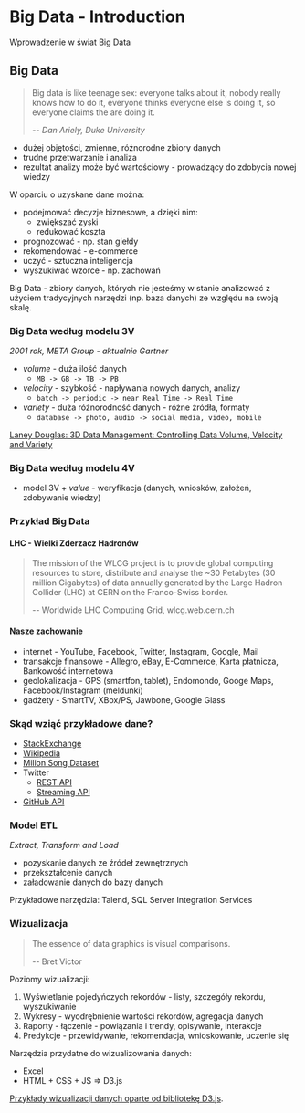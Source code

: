# Big Data - Introduction

Wprowadzenie w świat Big Data

## Big Data

> Big data is like teenage sex:
> everyone talks about it,
> nobody really knows how to do it,
> everyone thinks everyone else is doing it,
> so everyone claims the are doing it.
>
> -- *Dan Ariely, Duke University*

- dużej objętości, zmienne, różnorodne zbiory danych
- trudne przetwarzanie i analiza
- rezultat analizy może być wartościowy - prowadzący do zdobycia nowej wiedzy

W oparciu o uzyskane dane można:

- podejmować decyzje biznesowe, a dzięki nim:
  - zwiększać zyski
  - redukować koszta
- prognozować - np. stan giełdy
- rekomendować - e-commerce
- uczyć - sztuczna inteligencja
- wyszukiwać wzorce - np. zachowań

Big Data - zbiory danych, których nie jesteśmy w stanie analizować z użyciem tradycyjnych narzędzi (np. baza danych) ze względu na swoją skalę.

### Big Data według modelu 3V

*2001 rok, META Group - aktualnie Gartner*

- *volume* - duża ilość danych
  - ```MB -> GB -> TB -> PB```
- *velocity* - szybkość - napływania nowych danych, analizy
  - ```batch -> periodic -> near Real Time -> Real Time```
- *variety* - duża różnorodność danych - różne źródła, formaty
  - ```database -> photo, audio -> social media, video, mobile```

[Laney Douglas: 3D Data Management: Controlling Data Volume, Velocity and Variety](http://blogs.gartner.com/doug-laney/files/2012/01/ad949-3D-Data-Management-Controlling-Data-Volume-Velocity-and-Variety.pdf)

### Big Data według modelu 4V

- model 3V + *value* - weryfikacja (danych, wniosków, założeń, zdobywanie wiedzy)

### Przykład Big Data

#### LHC - Wielki Zderzacz Hadronów

> The mission of the WLCG project is to provide global computing resources to store, distribute and analyse the ~30 Petabytes (30 million Gigabytes) of data annually generated by the Large Hadron Collider (LHC) at CERN on the Franco-Swiss border.
>
> -- Worldwide LHC Computing Grid, wlcg.web.cern.ch

#### Nasze zachowanie

- internet - YouTube, Facebook, Twitter, Instagram, Google, Mail
- transakcje finansowe - Allegro, eBay, E-Commerce, Karta płatnicza, Bankowość internetowa
- geolokalizacja - GPS (smartfon, tablet), Endomondo, Googe Maps, Facebook/Instagram (meldunki)
- gadżety - SmartTV, XBox/PS, Jawbone, Google Glass

### Skąd wziąć przykładowe dane?

- [StackExchange](https://archive.org/details/stackexchange)
- [Wikipedia](https://en.wikipedia.org/wiki/Wikipedia:Database_download)
- [Milion Song Dataset](http://labrosa.ee.columbia.edu/millionsong)
- Twitter
  - [REST API](https://dev.twitter.com/rest/public)
  - [Streaming API](https://dev.twitter.com/streaming/overview)
- [GitHub API](https://developer.github.com/v3/)

### Model ETL

*Extract, Transform and Load*

- pozyskanie danych ze źródeł zewnętrznych 
- przekształcenie danych 
- załadowanie danych do bazy danych 

Przykładowe narzędzia: Talend, SQL Server Integration Services

### Wizualizacja

> The essence of data graphics is visual comparisons.
>
> -- Bret Victor 

Poziomy wizualizacji:

1) Wyświetlanie pojedyńczych rekordów - listy, szczegóły rekordu, wyszukiwanie
2) Wykresy - wyodrębnienie wartości rekordów, agregacja danych
3) Raporty - łączenie - powiązania i trendy, opisywanie, interakcje
4) Predykcje - przewidywanie, rekomendacja, wnioskowanie, uczenie się

Narzędzia przydatne do wizualizowania danych:

- Excel
- HTML + CSS + JS => D3.js

[Przykłady wizualizacji danych oparte od bibliotekę D3.js](https://github.com/adrianpietka/notes/tree/master/d3js).